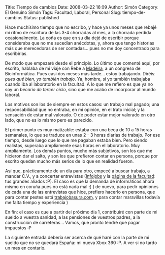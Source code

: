 Title: Tiempo de cambios
Date: 2008-03-22 16:09
Author: Simón
Category: El Genuino Simón
Tags: Facultad, Laboral, Personal
Slug: tiempo-de-cambios
Status: published

Hace muchísimo tiempo que no escribo, y hace ya unos meses que rebajé mi
ritmo de escritura de las 3-4 chorradas al mes, a la chorrada perdida
ocasionalmente. La coña es que en su día dejé de escribir porque
consideraba que no me sucedían anécdotas, y, ahora que tengo historias
más que merecedoras de ser contadas... pues no me doy concentrado para
escribirlas.  

De modo que empezaré desde el principio. Lo último que comenté aquí,
por escrito, hablaba de mi viaje con Rebe a
[Madeira]({filename}/el-genuino-simon/biostec-2008-a-trip-to-madeira.md),
a un congreso de Bioinformática. Pues casi dos meses más tarde... estoy
trabajando. Diréis: *pues qué bien, yo también trabajo*. Ya, hombre, si
yo también trabajaba cuando iba al laboratorio en la facultad. A lo que
me refiero es que ya no soy un *becario de tercer ciclo*, sino que me
acabo de incorporar al mundo laboral.

Los motivos son los de siempre en estos casos: un trabajo mal pagado;
una responsabilidad que no entraba, en mi opinión, en el trato inicial;
y la sensación de estar mal valorado. O de poder estar mejor valorado en
otro lado, que no es lo mismo pero es parecido.

El primer punto es muy matizable: estaba con una beca de 10 a 15 horas
semanales, lo que se traduce en unas 2 - 3 horas diarias de trabajo. Por
ese tiempo, desde luego que lo que me pagaban estaba bien. Pero siendo
realistas, superaba ampliamente esas horas en el laboratorio. Muy
ampliamente. Los demás puntos, mucho más subjetivos, son los que me
hicieron dar el salto, y son los que prefieron contar en persona, porque
por escrito quedan mucho más serios de lo que en realidad fueron.

Así que, prácticamente de un día para otro, empecé a buscar trabajo, a
mandar C.V., y a concertar entrevistas
([Infojobs](http://www.infojobs.net/) y la [página de la
facultad](http://www.fic.udc.es): tus grandes aliados :P). El caso es
que la demanda de informáticos ahora mismo en coruña pues no está nada
mal :) ( de nuevo, para pedir opiniones de cada una de las entrevistas
que hice, prefiero hacerlo en persona, que para contar pestes está
[trabajobasura.com](http://www.trabajobasura.com/), y para contar
maravillas todavía me falta tiempo y experiencia )

En fin: el caso es que a partir del próximo día 1, contribuiré con parte
de mi sueldo a vuestra sanidad, a las pensiones de vuestros padres, a la
construcción de carreteras... Vamos, que pronto tendré que pagar
impuestos :P

La siguiente entrada debería ser acerca de qué haré con la parte de mi
sueldo que no se quedará España: mi nueva Xbox 360 :P. A ver si no tardo
un mes en contarlo.
